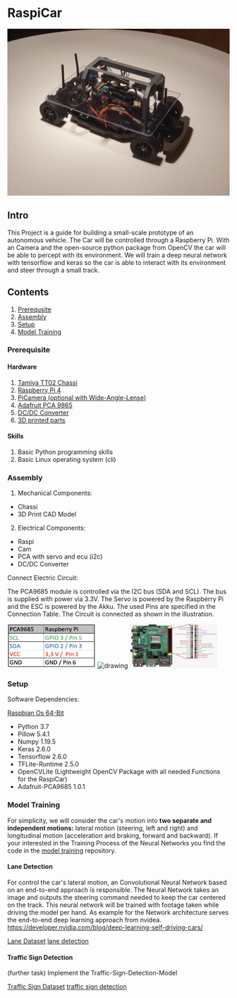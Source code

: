 # RaspiCar

<!-- <img src="./img/car3.jpg" alt="drawing" height="400" width="600"/> -->
![RaspiCar](./img/car3.jpg)

## Intro

This Project is a guide for building a small-scale prototype of an autonomous vehicle. The Car will be controlled through a Raspberry Pi. 
With an Camera and the open-source python package from OpenCV the car will be able to percept with its environment. We will train a deep neural network with tensorflow and keras so the car is able to interact with its environment and steer through a small track. 


## Contents
1. [Prerequsite](#prerequisite)
2. [Assembly](#assembly)
3. [Setup](#setup)
4. [Model Training](#model-training)

### Prerequisite

#### Hardware

1. [Tamiya TT02 Chassi](https://www.amazon.de/gp/product/B01MDUQ1W6/ref=ppx_yo_dt_b_asin_title_o02_s02?ie=UTF8&psc=1)
2. [Raspberry Pi 4](https://www.amazon.de/gp/product/B07TC2BK1X/ref=ppx_yo_dt_b_asin_title_o04_s01?ie=UTF8&psc=1)
3. [PiCamera (optional with Wide-Angle-Lense)](https://www.amazon.de/gp/product/B09J8GYGQ8/ref=ppx_yo_dt_b_asin_title_o04_s00?ie=UTF8&psc=1)
4. [Adafruit PCA 9865](https://www.amazon.de/gp/product/B07BS8B637/ref=ppx_yo_dt_b_asin_title_o01_s00?ie=UTF8&psc=1)
5. [DC/DC Converter](https://www.amazon.de/gp/product/B07Q895HZ9/ref=ppx_yo_dt_b_asin_title_o09_s00?ie=UTF8&psc=1)
6. [3D printed parts](https://github.com/Fuchsi94/cad-files-raspicar)

#### Skills

1. Basic Python programming skills
2. Basic Linux operating system (cli)

### Assembly

1. Mechanical Components:
  - Chassi
  - 3D Print CAD Model
2. Electrical Components:
  - Raspi
  - Cam
  - PCA with servo and ecu (i2c)
  - DC/DC Converter

Connect Electric Circuit:

The PCA9685 module is controlled via the I2C bus (SDA and SCL).
The bus is supplied with power via 3.3V. The Servo is powered by the Raspberry Pi and the ESC is powered by the Akku.
The used Pins are specified in the Connection Table. The Circuit is connected as shown in the illustration.

<img src="./img/connection_table.png" alt="drawing" height="100" width="200"/>

<img src="Electric_Circuit.jpg" alt="drawing" height="100" width="200"/>

<img src="./img/RaspiPins.jpg" alt="drawing" height="100" width="200"/>


### Setup

Software Dependencies:

[Raspbian Os 64-Bit](https://downloads.raspberrypi.org/raspios_arm64/images/raspios_arm64-2021-05-28/)
- Python 3.7
- Pillow 5.4.1
- Numpy 1.19.5
- Keras 2.6.0
- Tensorflow 2.6.0
- TFLite-Runtime 2.5.0
- OpenCVLite (Lightweight OpenCV Package with all needed Functions for the RaspiCar)
- Adafruit-PCA9685 1.0.1

### Model Training

For simplicity, we will consider the car's motion into **two separate and independent motions:** lateral motion (steering, left and right) and longitudinal motion (acceleration and braking, forward and backward). If your interested in the Training Process of the Neural Networks you find the code
in the [model training](https://github.com/Fuchsi94/model-training) repository.

#### Lane Detection

For control the car's lateral motion, an Convolutional Neural Network based on an end-to-end approach is responsible. The Neural Network takes an image and outputs the steering command needed to keep the car centered on the track. This neural network will be trained with footage taken while driving the model per hand. As example for the Network architecture serves the end-to-end deep learning approach from nvidea. https://developer.nvidia.com/blog/deep-learning-self-driving-cars/

[Lane Dataset](https://github.com/Fuchsi94/lane-training-data)
[lane detection](https://github.com/Fuchsi94/model-training/tree/master/Lane-Detection)

#### Traffic Sign Detection

(further task)
Implement the Traffic-Sign-Detection-Model

[Traffic Sign Dataset](https://github.com/Fuchsi94/traffic-sign-training-data)
[traffic sign detection](https://github.com/Fuchsi94/model-training/tree/master/Traffic-Sign-Detection)

